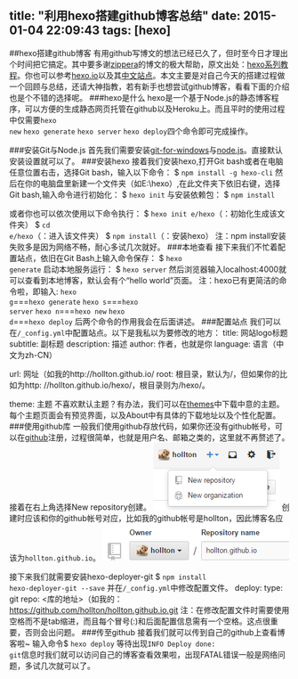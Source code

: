 title: "利用hexo搭建github博客总结"
date: 2015-01-04 22:09:43
tags: [hexo]
---
##hexo搭建github博客
有用github写博文的想法已经已久了，但时至今日才理出个时间把它搞定。其中要多谢[zippera](http://zipperary.com)的博文的极大帮助，原文出处：[hexo系列教程](http://zipperary.com/categories/hexo/)。你也可以参考[hexo.io](http://hexo.io/)以及其[中文站点](http://hexo.io/zh-cn/)。本文主要是对自己今天的搭建过程做一个回顾与总结，还请大神指教，若有新手也想尝试github博客，看看下面的介绍也是个不错的选择呢。
###hexo是什么
hexo是一个基于Node.js的静态博客程序，可以方便的生成静态网页托管在github以及Heroku上。而且平时的使用过程中仅需要<code>hexo new</code> <code>hexo generate</code> <code>hexo server</code> <code>hexo deploy</code>四个命令即可完成操作。
<!--more-->
###安装Git与Node.js
首先我们需要安装[git-for-windows](https://git-for-windows.github.io/ "git-for-windows")与[node.js](http://nodejs.org/ "node.js")。直接默认安装设置就可以了。
###安装hexo
接着我们安装hexo,打开Git bash或者在电脑任意位置右击，选择Git bash，输入以下命令：
$ <code>npm install -g hexo-cli</code>
然后在你的电脑盘里新建一个文件夹（如E:\hexo）,在此文件夹下依旧右键，选择Git bash,输入命令进行初始化：
$ <code>hexo init</code>
与安装依赖包：
$ <code>npm install</code></p>
或者你也可以依次使用以下命令执行：
$ <code>hexo init e/hexo</code>（：初始化生成该文件夹）
$ <code>cd e/hexo</code>（：进入该文件夹）
$ <code>npm install</code>（：安装hexo）
注：npm install安装失败多是因为网络不畅，耐心多试几次就好。
###本地查看
接下来我们不忙着配置站点，依旧在Git Bash上输入命令保存：
$ <code>hexo generate</code>
启动本地服务运行：
$ <code>hexo server</code>
然后浏览器输入localhost:4000就可以查看到本地博客，默认会有个“hello world”页面。
注：hexo已有更简洁的命令啦，即输入:
<code>hexo g</code>===<code>hexo generate</code>
<code>hexo s</code>===<code>hexo server</code>
<code>hexo n</code>===<code>hexo new</code>
<code>hexo d</code>===<code>hexo deploy</code>
后两个命令的作用我会在后面讲述。
###配置站点
我们可以在<code>/_config.yml</code>中配置站点。以下是我私以为要修改的地方：
title: 网站logo标题
subtitle: 副标题
description: 描述
author: 作者，也就是你
language: 语言（中文为zh-CN）

url: 网址（如我的http://hollton.github.io/
root: 根目录，默认为/，但如果你的比如为http: //hollton.github.io/hexo/，根目录则为/hexo/。

theme: 主题
不喜欢默认主题？有办法，我们可以在[themes](http://hexo.io/themes/)中下载中意的主题。每个主题页面会有预览界面，以及About中有具体的下载地址以及个性化配置。
###使用github库
一般我们使用github存放代码，如果你还没有github帐号，可以在[github](https://github.com/)注册，过程很简单，也就是用户名、邮箱之类的，这里就不再赘述了。接着在右上角选择New repository创建。
![](/img/repo.png)
创建时应该和你的github帐号对应，比如我的github帐号是hollton，因此博客名应该为<code>hollton.github.io</code>。
![](/img/create.png)


接下来我们就需要安装hexo-deployer-git
$ <code>npm install hexo-deployer-git --save</code>
并在<code>/_config.yml</code>中修改配置文件。
deploy:
  type: git
  repo: <库的地址>（如我的：https://github.com/hollton/hollton.github.io.git
注：在修改配置文件时需要使用空格而不是tab缩进，而且每个冒号(:)和后面配置信息需有一个空格。这点很重要，否则会出问题。
###传至github
接着我们就可以传到自己的github上查看博客啦~
输入命令$ <code>hexo deploy</code>
等待出现<code>INFO  Deploy done: git</code>信息时我们就可以访问自己的博客查看效果啦，出现FATAL错误一般是网络问题，多试几次就可以了。